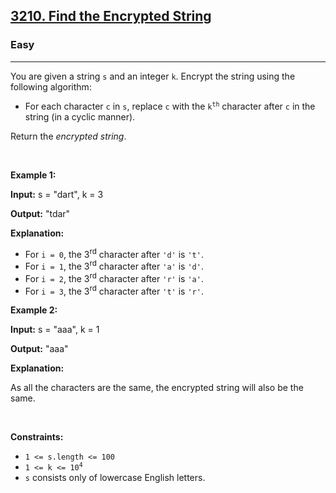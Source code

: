 <h2>
  <a href="https://leetcode.com/problems/find-the-encrypted-string/description/">3210. Find the Encrypted String</a>
</h2>

<h3>Easy</h3>
<hr />

<p>
  You are given a string <code>s</code> and an integer <code>k</code>. Encrypt
  the string using the following algorithm:
</p>

<ul>
  <li>
    For each character <code>c</code> in <code>s</code>, replace
    <code>c</code> with the <code>k<sup>th</sup></code> character after
    <code>c</code> in the string (in a cyclic manner).
  </li>
</ul>

<p>Return the <em>encrypted string</em>.</p>

<p>&nbsp;</p>
<p><strong class="example">Example 1:</strong></p>

<div class="example-block">
  <p>
    <strong>Input:</strong>
    <span class="example-io">s = &quot;dart&quot;, k = 3</span>
  </p>

  <p>
    <strong>Output:</strong> <span class="example-io">&quot;tdar&quot;</span>
  </p>

  <p><strong>Explanation:</strong></p>

  <ul>
    <li>
      For <code>i = 0</code>, the 3<sup>rd</sup> character after
      <code>&#39;d&#39;</code> is <code>&#39;t&#39;</code>.
    </li>
    <li>
      For <code>i = 1</code>, the 3<sup>rd</sup> character after
      <code>&#39;a&#39;</code> is <code>&#39;d&#39;</code>.
    </li>
    <li>
      For <code>i = 2</code>, the 3<sup>rd</sup> character after
      <code>&#39;r&#39;</code> is <code>&#39;a&#39;</code>.
    </li>
    <li>
      For <code>i = 3</code>, the 3<sup>rd</sup> character after
      <code>&#39;t&#39;</code> is <code>&#39;r&#39;</code>.
    </li>
  </ul>
</div>

<p><strong class="example">Example 2:</strong></p>

<div class="example-block">
  <p>
    <strong>Input:</strong>
    <span class="example-io">s = &quot;aaa&quot;, k = 1</span>
  </p>

  <p>
    <strong>Output:</strong> <span class="example-io">&quot;aaa&quot;</span>
  </p>

  <p><strong>Explanation:</strong></p>

  <p>
    As all the characters are the same, the encrypted string will also be the
    same.
  </p>
</div>

<p>&nbsp;</p>
<p><strong>Constraints:</strong></p>

<ul>
  <li><code>1 &lt;= s.length &lt;= 100</code></li>
  <li>
    <code>1 &lt;= k &lt;= 10<sup>4</sup></code>
  </li>
  <li><code>s</code> consists only of lowercase English letters.</li>
</ul>
